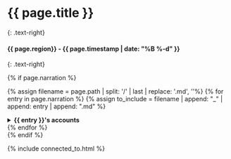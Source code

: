 # {{ page.title }}
{: .text-right}

#### {{ page.region}} - {{ page.timestamp | date: "%B %-d" }} 
{: .text-right}

{% if page.narration %}

{% assign filename = page.path | split: '/' | last | replace: '.md', ''%}
{% for entry in page.narration %}
{% assign to_include = filename | append: "_" | append: entry | append: ".md" %}
<details close markdown="block">
  <summary id="index">
    <b>{{ entry }}'s accounts</b><br> 
  </summary>
{: .text-delta}
{% include_relative {{ to_include }} %}
</details>
{% endfor %}
<br>
{% endif %}

{% include connected_to.html %}
